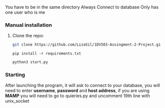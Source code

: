 You have to be in the same directory
Always Connect to database
Only has one user who is me
### Manual installation
 1. Clone the repo:
    ```zsh
    git clone https://github.com/LizaSil/1DV503-Assingment-2-Project.git
    ```
    ```
    pip install -r requirements.txt
    ```

    ```zsh
    python3 start.py
    ```

### Starting
After launching the program, it will ask to connect to your database, you will need to enter **username**, **password** and **host address**, if you are using **MAMP** you will need to go to quieries.py and uncomment 19th line with unix_socket 
